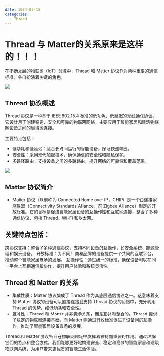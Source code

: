 ```yaml
---
date: 2024-07-15
categories:
  - Thread
---
```


#  Thread 与 Matter的关系原来是这样的！！！



在不断发展的物联网（IoT）领域中，Thread 和 Matter 协议作为两种重要的通信标准，各自扮演着关键的角色。
<!-- more -->
![](/assets/images/thread.png)

## Thread 协议概述

Thread 协议是一种基于 IEEE 802.15.4 标准的低功耗、低延迟的无线通信协议。它设计用于创建稳定、安全和可靠的物联网网络，主要应用于智能家居和建筑物联网设备之间的局域网连接。

主要特点包括：

- 低功耗和低延迟：适合长时间运行的智能设备，保证快速响应。
- 安全性：采用现代加密技术，确保通信的安全性和隐私保护。
- 多路径路由：支持设备之间的多跳路由，提升网络的可靠性和覆盖范围。

![](/assets/images/thread2.png)

## Matter 协议简介
- Matter 协议（以前称为 Connected Home over IP，CHIP）是一个由连接家庭联盟（Connectivity Standards Alliance，前 Zigbee Alliance）制定的开放标准。它的目标是促进智能家居设备的互操作性和互联网连接，整合了多种通信协议，包括 Thread、Wi-Fi 和以太网。

## 关键特点包括：

跨协议支持：整合了多种通信协议，支持不同设备的互操作，如安全系统、能源管理和娱乐设备。
开放标准：为不同厂商和品牌的设备提供一个共同的互联平台，推动整个智能家居市场的发展。
互操作性：通过统一的标准，确保设备可以在同一平台上互相通信和协作，提升用户体验和系统灵活性。

## Thread 和 Matter 的关系

- 集成性质：Matter 协议集成了 Thread 作为其底层通信协议之一。这意味着支持 Matter 协议的设备可以直接连接到支持 Thread 协议的网络中，充分利用 Thread 的优势，如低功耗和安全性。
- 互补性：Thread 和 Matter 并非竞争关系，而是互补和整合的。Thread 提供了稳定的物联网连接基础，而 Matter 则通过开放标准促进了设备间的互操作，推动了智能家居设备市场的发展。


Thread 和 Matter 协议各自在物联网领域中发挥着独特而重要的作用。通过理解它们的特点和整合方式，我们能够更好地构建安全、稳定和高效的智能家居和建筑物联网系统，为用户带来更优质的智能生活体验。
<!-- 
通过这篇文章，读者能够全面了解到 Thread 和 Matter 协议的关键区别和联系，以及它们如何共同推动物联网技术的进步和普及。 -->
